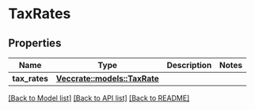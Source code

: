# TaxRates

## Properties

Name | Type | Description | Notes
------------ | ------------- | ------------- | -------------
**tax_rates** | [**Vec<crate::models::TaxRate>**](TaxRate.md) |  | 

[[Back to Model list]](../README.md#documentation-for-models) [[Back to API list]](../README.md#documentation-for-api-endpoints) [[Back to README]](../README.md)


